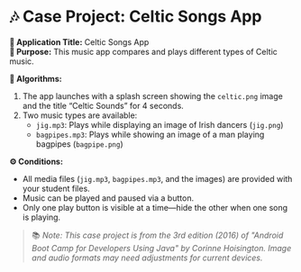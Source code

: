 # 🎶 Case Project: Celtic Songs App

**📝 Application Title:** Celtic Songs App  
**🎯 Purpose:** This music app compares and plays different types of Celtic music.

**🧠 Algorithms:**  
1. The app launches with a splash screen showing the `celtic.png` image and the title “Celtic Sounds” for 4 seconds.  
2. Two music types are available:  
   - `jig.mp3`: Plays while displaying an image of Irish dancers (`jig.png`)  
   - `bagpipes.mp3`: Plays while showing an image of a man playing bagpipes (`bagpipe.png`)

**⚙️ Conditions:**  
- All media files (`jig.mp3`, `bagpipes.mp3`, and the images) are provided with your student files.  
- Music can be played and paused via a button.  
- Only one play button is visible at a time—hide the other when one song is playing.

> 📚 *Note: This case project is from the 3rd edition (2016) of "Android Boot Camp for Developers Using Java" by Corinne Hoisington. Image and audio formats may need adjustments for current devices.*

